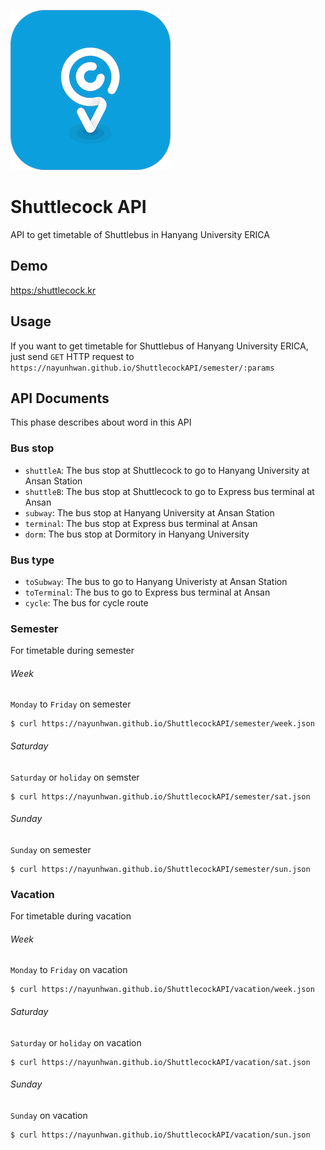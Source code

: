 ![Shuttlecock Logo](./images/shuttlecock.png)

# Shuttlecock API

API to get timetable of Shuttlebus in Hanyang University ERICA

## Demo
[https:/shuttlecock.kr](https:/shuttlecock.kr)

## Usage

If you want to get timetable for Shuttlebus of Hanyang University ERICA, just send `GET` HTTP request to `https://nayunhwan.github.io/ShuttlecockAPI/semester/:params`

## API Documents

This phase describes about word in this API

### Bus stop

* `shuttleA`: The bus stop at Shuttlecock to go to Hanyang University at Ansan Station
* `shuttleB`: The bus stop at Shuttlecock to go to Express bus terminal at Ansan
* `subway`: The bus stop at Hanyang University at Ansan Station
* `terminal`: The bus stop at Express bus terminal at Ansan
* `dorm`: The bus stop at Dormitory in Hanyang University

### Bus type

* `toSubway`: The bus to go to Hanyang Univeristy at Ansan Station
* `toTerminal`: The bus to go to Express bus terminal at Ansan
* `cycle`: The bus for cycle route

### Semester

For timetable during semester

###### Week

`Monday` to `Friday` on semester

```
$ curl https://nayunhwan.github.io/ShuttlecockAPI/semester/week.json
```

###### Saturday

`Saturday` or `holiday` on semster

```
$ curl https://nayunhwan.github.io/ShuttlecockAPI/semester/sat.json
```

###### Sunday

`Sunday` on semester

```
$ curl https://nayunhwan.github.io/ShuttlecockAPI/semester/sun.json
```

### Vacation

For timetable during vacation

###### Week

`Monday` to `Friday` on vacation

```
$ curl https://nayunhwan.github.io/ShuttlecockAPI/vacation/week.json
```

###### Saturday

`Saturday` or `holiday` on vacation

```
$ curl https://nayunhwan.github.io/ShuttlecockAPI/vacation/sat.json
```

###### Sunday

`Sunday` on vacation

```
$ curl https://nayunhwan.github.io/ShuttlecockAPI/vacation/sun.json
```

